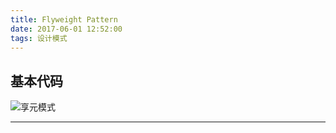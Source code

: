 ```yaml
---
title: Flyweight Pattern
date: 2017-06-01 12:52:00
tags: 设计模式
---
```


## 基本代码
![享元模式](Flyweight.png)
***
